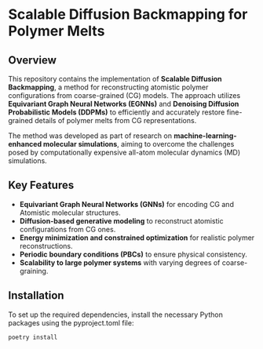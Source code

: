 # Scalable Diffusion Backmapping for Polymer Melts

## Overview

This repository contains the implementation of **Scalable Diffusion Backmapping**, a method for reconstructing atomistic polymer configurations from coarse-grained (CG) models. The approach utilizes **Equivariant Graph Neural Networks (EGNNs)** and **Denoising Diffusion Probabilistic Models (DDPMs)** to efficiently and accurately restore fine-grained details of polymer melts from CG representations.

The method was developed as part of research on **machine-learning-enhanced molecular simulations**, aiming to overcome the challenges posed by computationally expensive all-atom molecular dynamics (MD) simulations.

## Key Features

- **Equivariant Graph Neural Networks (GNNs)** for encoding CG and Atomistic molecular structures.
- **Diffusion-based generative modeling** to reconstruct atomistic configurations from CG ones.
- **Energy minimization and constrained optimization** for realistic polymer reconstructions.
- **Periodic boundary conditions (PBCs)** to ensure physical consistency.
- **Scalability to large polymer systems** with varying degrees of coarse-graining.

## Installation

To set up the required dependencies, install the necessary Python packages using the pyproject.toml file:

```bash
poetry install
```

